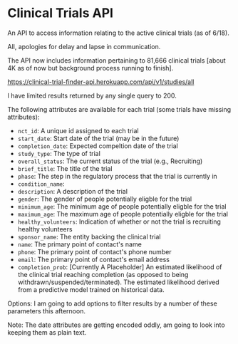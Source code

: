 # Clinical Trials API

An API to access information relating to the active clinical trials (as of 6/18). 


All, apologies for delay and lapse in communication. 

The API now includes information pertaining to 81,666 clinical trials [about 4K as of now but background process running to finish]. 

https://clinical-trial-finder-api.herokuapp.com/api/v1/studies/all

I have limited results returned by any single query to 200.

The following attributes are available for each trial (some trials have missing attributes): 
- `nct_id`: A unique id assigned to each trial
- `start_date`: Start date of the trial (may be in the future)
- `completion_date`: Expected compeltion date of the trial
- `study_type`: The type of trial 
- `overall_status`: The current status of the trial (e.g., Recruiting)
- `brief_title`: The title of the trial
- `phase`: The step in the regulatory process that the trial is currently in
- `condition_name`: 
- `description`: A description of the trial
- `gender`: The gender of people potentially eligble for the trial
- `minimum_age`: The minimum age of people potentially eligble for the trial
- `maximum_age`: The maximum age of people potentially eligble for the trial
- `healthy_volunteers`: Indication of whether or not the trial is recruiting healthy volunteers 
- `sponsor_name`: The entity backing the clinical trial
- `name`: The primary point of contact's name
- `phone`: The primary point of contact's phone number
- `email`: The primary point of contact's email address
- `completion_prob`: [Currently A Placeholder] An estimated likelihood of the clinical trial reaching completion (as opposed to being withdrawn/suspended/terminated). The estimated likelihood derived from a predictive model trained on historical data.

Options: I am going to add options to filter results by a number of these parameters this afternoon.

Note: The date attributes are getting encoded oddly, am going to look into keeping them as plain text. 